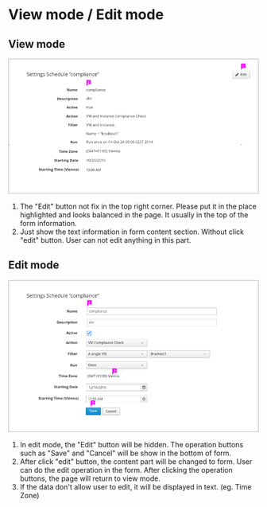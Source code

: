 # View mode / Edit mode

## View mode
![Image highlighting attribute selector](img/View.png)

 1. The "Edit" button not fix in the top right corner.
Please put it in the place highlighted and looks balanced in the page. It usually in the top of the form information.
 1. Just show the text information in form content section. Without click "edit" button. User can not edit anything in this part.

## Edit mode

![Title highlighting active filters bar](img/Edit.png)

 1. In edit mode, the "Edit" button will be hidden. The operation buttons such as "Save" and "Cancel" will be show in the bottom of form.
 1. After click "edit" button, the content part will be changed to form. User can do the edit operation in the form.  After clicking the operation buttons, the page will return to view mode.
 1. If the data don't allow user to edit, it will be displayed in text. (eg. Time Zone)
